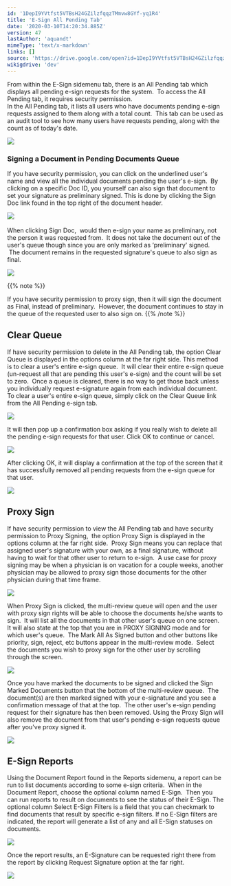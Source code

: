 ```yaml
---
id: '1DepI9YVtfst5VTBsH24GZilzfqqzTMmvw8GYf-yq1R4'
title: 'E-Sign All Pending Tab'
date: '2020-03-10T14:20:34.885Z'
version: 47
lastAuthor: 'aquandt'
mimeType: 'text/x-markdown'
links: []
source: 'https://drive.google.com/open?id=1DepI9YVtfst5VTBsH24GZilzfqqzTMmvw8GYf-yq1R4'
wikigdrive: 'dev'
---
```

From within the E-Sign sidemenu tab, there is an All Pending tab which displays all pending e-sign requests for the system.  To access the All Pending tab, it requires security permission.  
In the All Pending tab, it lists all users who have documents pending e-sign requests assigned to them along with a total count.  This tab can be used as an audit tool to see how many users have requests pending, along with the count as of today's date.


![](../e-sign-all-pending-tab.assets/72bc369a1725797e1a9e8da656057b9e.png)



### **Signing a Document in Pending Documents Queue**

If you have security permission, you can click on the underlined user's name and view all the individual documents pending the user's e-sign.  By clicking on a specific Doc ID, you yourself can also sign that document to set your signature as preliminary signed. This is done by clicking the Sign Doc link found in the top right of the document header.


![](../e-sign-all-pending-tab.assets/7b1a0bbf0f40bf3310bafd58c71e704e.png)
 

When clicking Sign Doc,  would then e-sign your name as preliminary, not the person it was requested from.  It does not take the document out of the user's queue though since you are only marked as ‘preliminary' signed.  The document remains in the requested signature's queue to also sign as final.


![](../e-sign-all-pending-tab.assets/a77ab6e85dd5646cc6ed120bd1e9595b.png)


{{% note %}}

If you have security permission to proxy sign, then it will sign the document as Final, instead of preliminary.  However, the document continues to stay in the queue of the requested user to also sign on.
{{% /note %}}


## **Clear Queue**

If have security permission to delete in the All Pending tab, the option Clear Queue is displayed in the options column at the far right side.
This method is to clear a user's entire e-sign queue.  It will clear their entire e-sign queue (un-request all that are pending this user's e-sign) and the count will be set to zero.  Once a queue is cleared, there is no way to get those back unless you individually request e-signature again from each individual document.
To clear a user's entire e-sign queue, simply click on the Clear Queue link from the All Pending e-sign tab.


![](../e-sign-all-pending-tab.assets/3b6c0805fb238feccb328db6df14238f.png)


It will then pop up a confirmation box asking if you really wish to delete all the pending e-sign requests for that user. Click OK to continue or cancel.


![](../e-sign-all-pending-tab.assets/bc168dbedc7bbb9955367cbe80587291.png)


After clicking OK, it will display a confirmation at the top of the screen that it has successfully removed all pending requests from the e-sign queue for that user.


![](../e-sign-all-pending-tab.assets/cced9f1b7168eea069beb73e290818ae.png)



## **Proxy Sign**

If have security permission to view the All Pending tab and have security permission to Proxy Signing,  the option Proxy Sign is displayed in the options column at the far right side.  Proxy Sign means you can replace that assigned user's signature with your own, as a final signature, without having to wait for that other user to return to e-sign.  A use case for proxy signing may be when a physician is on vacation for a couple weeks, another physician may be allowed to proxy sign those documents for the other physician during that time frame.


![](../e-sign-all-pending-tab.assets/c50023bc3460dd52e93ac5a73d8c2acc.png)


When Proxy Sign is clicked, the multi-review queue will open and the user with proxy sign rights will be able to choose the documents he/she wants to sign.  It will list all the documents in that other user's queue on one screen. It will also state at the top that you are in PROXY SIGNING mode and for which user's queue.  The Mark All As Signed button and other buttons like priority, sign, reject, etc buttons appear in the multi-review mode.  Select the documents you wish to proxy sign for the other user by scrolling through the screen.


![](../e-sign-all-pending-tab.assets/3d48f6194e37d5611f8f8d322aabeee1.png)


Once you have marked the documents to be signed and clicked the Sign Marked Documents button that the bottom of the multi-review queue.  The document(s) are then marked signed with your e-signature and you see a confirmation message of that at the top.  The other user's e-sign pending request for their signature has then been removed. Using the Proxy Sign will also remove the document from that user's pending e-sign requests queue after you've proxy signed it.


![](../e-sign-all-pending-tab.assets/2a94ec9b2a276b4cb6ff27bcc069f814.png)


## **E-Sign Reports**

Using the Document Report found in the Reports sidemenu, a report can be run to list documents according to some e-sign criteria.  When in the Document Report, choose the optional column named E-Sign.  Then you can run reports to result on documents to see the status of their E-Sign. The optional column Select E-Sign Filters is a field that you can checkmark to find documents that result by specific e-sign filters. If no E-Sign filters are indicated, the report will generate a list of any and all E-Sign statuses on documents.


![](../e-sign-all-pending-tab.assets/d698e86f8a8c740e7069a1fef88b3962.png)


Once the report results, an E-Signature can be requested right there from the report by clicking Request Signature option at the far right.


![](../e-sign-all-pending-tab.assets/77e5e6d6e835b9e35155f4b66a0a0ea6.png)


